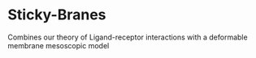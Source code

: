 Sticky-Branes
=============

Combines our theory of Ligand-receptor interactions with a deformable membrane mesoscopic model